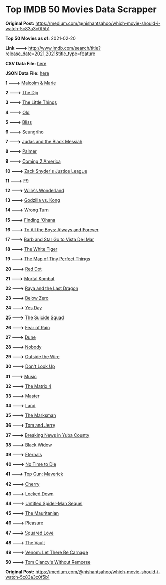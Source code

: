 # Top IMDB 50 Movies Data Scrapper

**Original Post:** https://medium.com/@nishantsahoo/which-movie-should-i-watch-5c83a3c0f5b1

**Top 50 Movies as of:** 2021-02-20

**Link --->** http://www.imdb.com/search/title?release_date=2021,2021&title_type=feature

**CSV Data File:** [here](/Data/data.csv)

**JSON Data File:** [here](/Data/data.json)

**1 --->** [Malcolm & Marie](https://www.imdb.com/title/tt12676326/?ref_=adv_li_tt)

**2 --->** [The Dig](https://www.imdb.com/title/tt3661210/?ref_=adv_li_tt)

**3 --->** [The Little Things](https://www.imdb.com/title/tt10016180/?ref_=adv_li_tt)

**4 --->** [Old](https://www.imdb.com/title/tt10954652/?ref_=adv_li_tt)

**5 --->** [Bliss](https://www.imdb.com/title/tt10333426/?ref_=adv_li_tt)

**6 --->** [Seungriho](https://www.imdb.com/title/tt12838766/?ref_=adv_li_tt)

**7 --->** [Judas and the Black Messiah](https://www.imdb.com/title/tt9784798/?ref_=adv_li_tt)

**8 --->** [Palmer](https://www.imdb.com/title/tt6857376/?ref_=adv_li_tt)

**9 --->** [Coming 2 America](https://www.imdb.com/title/tt6802400/?ref_=adv_li_tt)

**10 --->** [Zack Snyder's Justice League](https://www.imdb.com/title/tt12361974/?ref_=adv_li_tt)

**11 --->** [F9](https://www.imdb.com/title/tt5433138/?ref_=adv_li_tt)

**12 --->** [Willy's Wonderland](https://www.imdb.com/title/tt8114980/?ref_=adv_li_tt)

**13 --->** [Godzilla vs. Kong](https://www.imdb.com/title/tt5034838/?ref_=adv_li_tt)

**14 --->** [Wrong Turn](https://www.imdb.com/title/tt9110170/?ref_=adv_li_tt)

**15 --->** [Finding 'Ohana](https://www.imdb.com/title/tt10332588/?ref_=adv_li_tt)

**16 --->** [To All the Boys: Always and Forever](https://www.imdb.com/title/tt10676012/?ref_=adv_li_tt)

**17 --->** [Barb and Star Go to Vista Del Mar](https://www.imdb.com/title/tt3797512/?ref_=adv_li_tt)

**18 --->** [The White Tiger](https://www.imdb.com/title/tt6571548/?ref_=adv_li_tt)

**19 --->** [The Map of Tiny Perfect Things](https://www.imdb.com/title/tt11080108/?ref_=adv_li_tt)

**20 --->** [Red Dot](https://www.imdb.com/title/tt11307814/?ref_=adv_li_tt)

**21 --->** [Mortal Kombat](https://www.imdb.com/title/tt0293429/?ref_=adv_li_tt)

**22 --->** [Raya and the Last Dragon](https://www.imdb.com/title/tt5109280/?ref_=adv_li_tt)

**23 --->** [Below Zero](https://www.imdb.com/title/tt9845564/?ref_=adv_li_tt)

**24 --->** [Yes Day](https://www.imdb.com/title/tt8521876/?ref_=adv_li_tt)

**25 --->** [The Suicide Squad](https://www.imdb.com/title/tt6334354/?ref_=adv_li_tt)

**26 --->** [Fear of Rain](https://www.imdb.com/title/tt10037014/?ref_=adv_li_tt)

**27 --->** [Dune](https://www.imdb.com/title/tt1160419/?ref_=adv_li_tt)

**28 --->** [Nobody](https://www.imdb.com/title/tt7888964/?ref_=adv_li_tt)

**29 --->** [Outside the Wire](https://www.imdb.com/title/tt10451914/?ref_=adv_li_tt)

**30 --->** [Don't Look Up](https://www.imdb.com/title/tt11286314/?ref_=adv_li_tt)

**31 --->** [Music](https://www.imdb.com/title/tt7541720/?ref_=adv_li_tt)

**32 --->** [The Matrix 4](https://www.imdb.com/title/tt10838180/?ref_=adv_li_tt)

**33 --->** [Master](https://www.imdb.com/title/tt10579952/?ref_=adv_li_tt)

**34 --->** [Land](https://www.imdb.com/title/tt10265034/?ref_=adv_li_tt)

**35 --->** [The Marksman](https://www.imdb.com/title/tt6902332/?ref_=adv_li_tt)

**36 --->** [Tom and Jerry](https://www.imdb.com/title/tt1361336/?ref_=adv_li_tt)

**37 --->** [Breaking News in Yuba County](https://www.imdb.com/title/tt7737640/?ref_=adv_li_tt)

**38 --->** [Black Widow](https://www.imdb.com/title/tt3480822/?ref_=adv_li_tt)

**39 --->** [Eternals](https://www.imdb.com/title/tt9032400/?ref_=adv_li_tt)

**40 --->** [No Time to Die](https://www.imdb.com/title/tt2382320/?ref_=adv_li_tt)

**41 --->** [Top Gun: Maverick](https://www.imdb.com/title/tt1745960/?ref_=adv_li_tt)

**42 --->** [Cherry](https://www.imdb.com/title/tt9130508/?ref_=adv_li_tt)

**43 --->** [Locked Down](https://www.imdb.com/title/tt13061914/?ref_=adv_li_tt)

**44 --->** [Untitled Spider-Man Sequel](https://www.imdb.com/title/tt10872600/?ref_=adv_li_tt)

**45 --->** [The Mauritanian](https://www.imdb.com/title/tt4761112/?ref_=adv_li_tt)

**46 --->** [Pleasure](https://www.imdb.com/title/tt8550054/?ref_=adv_li_tt)

**47 --->** [Squared Love](https://www.imdb.com/title/tt13846542/?ref_=adv_li_tt)

**48 --->** [The Vault](https://www.imdb.com/title/tt9742794/?ref_=adv_li_tt)

**49 --->** [Venom: Let There Be Carnage](https://www.imdb.com/title/tt7097896/?ref_=adv_li_tt)

**50 --->** [Tom Clancy's Without Remorse](https://www.imdb.com/title/tt0499097/?ref_=adv_li_tt)

**Original Post:** https://medium.com/@nishantsahoo/which-movie-should-i-watch-5c83a3c0f5b1
